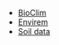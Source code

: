 - [BioClim](doc/bioclim_10arcm.html)
- [Envirem](doc/envirem_10arcm.html)
- [Soil data](doc/soil_5arcm.html)
